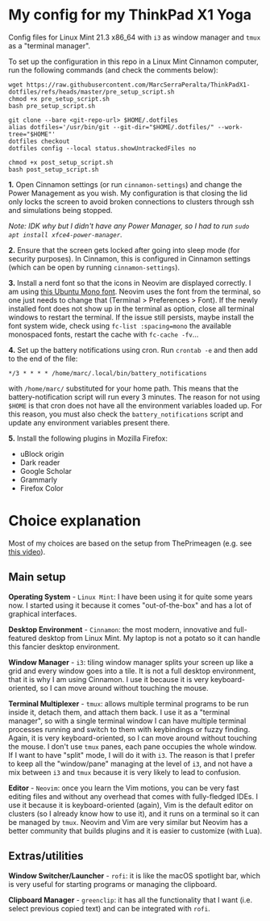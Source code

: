 # My config for my ThinkPad X1 Yoga

Config files for Linux Mint 21.3 x86_64 with `i3` as window manager and `tmux` as a "terminal manager". 

To set up the configuration in this repo in a Linux Mint Cinnamon computer, run the following commands (and check the comments below):
```
wget https://raw.githubusercontent.com/MarcSerraPeralta/ThinkPadX1-dotfiles/refs/heads/master/pre_setup_script.sh
chmod +x pre_setup_script.sh
bash pre_setup_script.sh

git clone --bare <git-repo-url> $HOME/.dotfiles
alias dotfiles='/usr/bin/git --git-dir="$HOME/.dotfiles/" --work-tree="$HOME"'
dotfiles checkout
dotfiles config --local status.showUntrackedFiles no

chmod +x post_setup_script.sh
bash post_setup_script.sh
```

**1.** Open Cinnamon settings (or run `cinnamon-settings`) and change the Power Management as you wish. 
My configuration is that closing the lid only locks the screen to avoid broken connections to clusters through ssh and simulations being stopped. 

*Note: IDK why but I didn't have any Power Manager, so I had to run `sudo apt install xfce4-power-manager`.*

**2.** Ensure that the screen gets locked after going into sleep mode (for security purposes). 
In Cinnamon, this is configured in Cinnamon settings (which can be open by running `cinnamon-settings`).

**3.** Install a nerd font so that the icons in Neovim are displayed correctly. 
I am using [this Ubuntu Mono font](https://github.com/ryanoasis/nerd-fonts/releases/download/v3.4.0/UbuntuMono.zip).
Neovim uses the font from the terminal, so one just needs to change that (Terminal > Preferences > Font). 
If the newly installed font does not show up in the terminal as option, close all terminal windows to restart the terminal.
If the issue still persists, maybe install the font system wide, check using `fc-list :spacing=mono` the available monospaced fonts, restart the cache with `fc-cache -fv`...

**4.** Set up the battery notifications using cron. Run `crontab -e` and then add to the end of the file:
```
*/3 * * * * /home/marc/.local/bin/battery_notifications
```
with `/home/marc/` substituted for your home path. 
This means that the battery-notification script will run every 3 minutes. 
The reason for not using `$HOME` is that cron does not have all the environment variables loaded up. 
For this reason, you must also check the `battery_notifications` script and update any environment variables present there.

**5.** Install the following plugins in Mozilla Firefox:
- uBlock origin
- Dark reader
- Google Scholar
- Grammarly
- Firefox Color


# Choice explanation

Most of my choices are based on the setup from ThePrimeagen (e.g. see [this video](https://www.youtube.com/watch?v=bdumjiHabhQ&t=316s)). 

## Main setup

**Operating System** - `Linux Mint`: I have been using it for quite some years now. I started using it because it comes "out-of-the-box" and has a lot of graphical interfaces.

**Desktop Environment** - `Cinnamon`: the most modern, innovative and full-featured desktop from Linux Mint. My laptop is not a potato so it can handle this fancier desktop environment.

**Window Manager** - `i3`: tiling window manager splits your screen up like a grid and every window goes into a tile. It is not a full desktop environment, that it is why I am using Cinnamon. 
I use it because it is very keyboard-oriented, so I can move around without touching the mouse.

**Terminal Multiplexer** - `tmux`: allows multiple terminal programs to be run inside it, detach them, and attach them back. I use it as a "terminal manager", so with a single terminal window I can have multiple terminal processes running and switch to them with keybindings or fuzzy finding. Again, it is very keyboard-oriented, so I can move around without touching the mouse. I don't use `tmux` panes, each pane occupies the whole window. If I want to have "split" mode, I will do it with `i3`. The reason is that I prefer to keep all the "window/pane" managing at the level of `i3`, and not have a mix between `i3` and `tmux` because it is very likely to lead to confusion. 

**Editor** - `Neovim`: once you learn the Vim motions, you can be very fast editing files and without any overhead that comes with fully-fledged IDEs. I use it because it is keyboard-oriented (again), Vim is the default editor on clusters (so I already know how to use it), and it runs on a terminal so it can be managed by `tmux`. Neovim and Vim are very similar but Neovim has a better community that builds plugins and it is easier to customize (with Lua). 

## Extras/utilities

**Window Switcher/Launcher** - `rofi`: it is like the macOS spotlight bar, which is very useful for starting programs or managing the clipboard.

**Clipboard Manager** - `greenclip`: it has all the functionality that I want (i.e. select previous copied text) and can be integrated with `rofi`.
